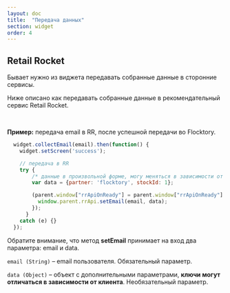 ```yaml
---
layout: doc
title:  "Передача данных"
section: widget
order: 4
---
```


## Retail Rocket

Бывает нужно из виджета передавать собранные данные в сторонние сервисы.


Ниже описано как передавать собранные данные в рекомендательный сервис Retail Rocket.

<br>

**Пример:** передача email в RR, после успешной передачи во Flocktory.

```javascript
  widget.collectEmail(email).then(function() {
    widget.setScreen('success');

    // передача в RR
    try {
        /* данные в произвольной форме, могу меняться в зависимости от клиента */
        var data = {partner: 'flocktory', stockId: 1};

        (parent.window["rrApiOnReady"] = parent.window["rrApiOnReady"] || []).push(function() {
          window.parent.rrApi.setEmail(email, data);
        });
      }
    catch (e) {}
  });
```

Обратите внимание, что метод **setEmail** принимает на вход два параметра: email и data.

```email (String)``` – email пользователя. Обязательный параметр.

```data (Object)``` – объект с дополнительными параметрами, **ключи могут отличаться в зависимости от клиента**. Необязательный параметр.

<br>

## DataLayer


**Пример:** Добавление события в dataLayer клиента, что был оставлен email

```javascript
  widget.collectEmail(email).then(function() {
    widget.setScreen('success');

    try{
      parent.dataLayer.push({
        event: 'fl_collected_email',
        email: email
      });
    }
    catch(e){}
  })
```
